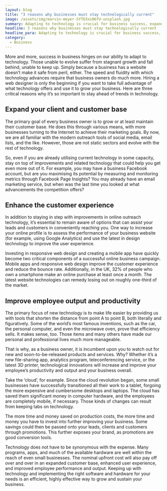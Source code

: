 ```yaml
---
layout: blog
title: "3 reasons why businesses must stay technologically current"
image: /assets/img/marvin-meyer-SYTO3xs06fU-unsplash.jpg
summary: Adapting to technology is crucial for business success, expanding customer bases, enhancing user experience, and improving employee productivity.
headline: 3 reasons why businesses must stay technologically current
headline_para: Adapting to technology is crucial for business success, expanding customer bases, enhancing user experience, and improving employee productivity.
category: 
  - Business
---
```

More and more, success in business hinges on our ability to adapt to technology. Those unable to evolve suffer from stagnant growth and fall behind, unable to keep up. Simply because a business has a website doesn’t make it safe from peril, either. The speed and fluidity with which technology advances require that business owners do much more. Hiring a web designer is only the beginning if you want to take full advantage of what technology offers and use it to grow your business. Here are three critical reasons why it’s so important to stay ahead of trends in technology.


## Expand your client and customer base
The primary goal of every business owner is to grow or at least maintain their customer base. He does this through various means, with more businesses turning to the Internet to achieve their marketing goals. By now, we are all familiar with the modern outreach tools of social media, email lists, and the like. However, those are not static sectors and evolve with the rest of technology.


So, even if you are already utilising current technology in some capacity, stay on top of improvements and related technology that could help you get even more out of it. For example, you may have a business Facebook account, but are you maximising its potential by measuring and monitoring metrics through Facebook Page Insights? You may already have an email marketing service, but when was the last time you looked at what advancements the competition offers?


## Enhance the customer experience
In addition to staying in step with improvements in online outreach technology, it’s essential to remain aware of options that can assist your leads and customers in conveniently reaching you. One way to increase your online profile is to assess the performance of your business website (for example, using Google Analytics) and use the latest in design technology to improve the user experience.

Investing in responsive web design and creating a mobile app have quickly become two critical components of a successful online business campaign. Mobile apps and responsive web design improve the customer experience and reduce the bounce rate. Additionally, in the UK, 32% of people who own a smartphone make an online purchase at least once a month. The latest website technologies can remedy losing out on roughly one-third of the market.


## Improve employee output and productivity
The primary focus of new technology is to make life easier by providing us with tools that shorten the distance from point A to point B, both literally and figuratively. Some of the world’s most famous inventions, such as the car, the personal computer, and even the microwave oven, prove that efficiency sells. It makes sense, too. Those items and many others have made our personal and professional lives much more manageable.


That is why, as a business owner, it is incumbent upon you to watch out for new and soon-to-be-released products and services. Why? Whether it’s a new file-sharing app, analytics program, teleconferencing service, or the latest 3D printer, technological innovations will increase and improve your employee’s productivity and output and your business overall.

Take the ‘cloud’, for example. Since the cloud revolution began, some small businesses have successfully transitioned all their work to a tablet, forgoing the more expensive and cumbersome desktops and laptops. The cloud has saved them significant money in computer hardware, and the employees are completely mobile, if necessary. Those kinds of changes can result from keeping tabs on technology.

The more time and money saved on production costs, the more time and money you have to invest into further improving your business. Some savings could then be passed onto your leads, clients and customers through promotions. This further exposes your brand, as promotions are good conversion tools.

Technology does not have to be synonymous with the expense. Many programs, apps, and much of the available hardware are well within the reach of even small businesses. The nominal upfront cost will also pay off over and over in an expanded customer base, enhanced user experience, and improved employee performance and output. Keeping up with technology and implementing the right software and hardware for your needs is an efficient, highly effective way to grow and sustain your business.
